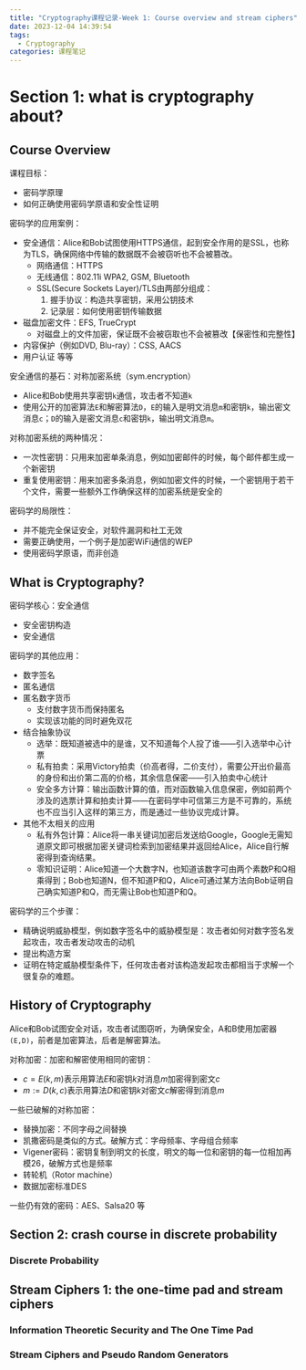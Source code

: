 ```yaml
---
title: "Cryptography课程记录-Week 1: Course overview and stream ciphers"
date: 2023-12-04 14:39:54
tags:
  - Cryptography
categories: 课程笔记
---
```

# Section 1: what is cryptography about?
## Course Overview
课程目标：
- 密码学原理
- 如何正确使用密码学原语和安全性证明

密码学的应用案例：
- 安全通信：Alice和Bob试图使用HTTPS通信，起到安全作用的是SSL，也称为TLS，确保网络中传输的数据既不会被窃听也不会被篡改。
	- 网络通信：HTTPS
	- 无线通信：802.11i WPA2, GSM, Bluetooth
	- SSL(Secure Sockets Layer)/TLS由两部分组成：
		1. 握手协议：构造共享密钥，采用公钥技术
		2. 记录层：如何使用密钥传输数据
- 磁盘加密文件：EFS, TrueCrypt
	- 对磁盘上的文件加密，保证既不会被窃取也不会被篡改【保密性和完整性】
- 内容保护（例如DVD, Blu-ray）：CSS, AACS
- 用户认证 等等

安全通信的基石：对称加密系统（sym.encryption）
- Alice和Bob使用共享密钥`k`通信，攻击者不知道`k`
- 使用公开的加密算法`E`和解密算法`D`，`E`的输入是明文消息`m`和密钥`k`，输出密文消息`c`；`D`的输入是密文消息`c`和密钥`k`，输出明文消息`m`。

对称加密系统的两种情况：
- 一次性密钥：只用来加密单条消息，例如加密邮件的时候，每个邮件都生成一个新密钥
- 重复使用密钥：用来加密多条消息，例如加密文件的时候，一个密钥用于若干个文件，需要一些额外工作确保这样的加密系统是安全的

密码学的局限性：
- 并不能完全保证安全，对软件漏洞和社工无效
- 需要正确使用，一个例子是加密WiFi通信的WEP
- 使用密码学原语，而非创造

## What is Cryptography?
密码学核心：安全通信
- 安全密钥构造
- 安全通信

密码学的其他应用：
- 数字签名
- 匿名通信
- 匿名数字货币
	- 支付数字货币而保持匿名
	- 实现该功能的同时避免双花
- 结合抽象协议
	- 选举：既知道被选中的是谁，又不知道每个人投了谁——引入选举中心计票
	- 私有拍卖：采用Victory拍卖（价高者得，二价支付），需要公开出价最高的身份和出价第二高的价格，其余信息保密——引入拍卖中心统计
	- 安全多方计算：输出函数计算的值，而对函数输入信息保密，例如前两个涉及的选票计算和拍卖计算——在密码学中可信第三方是不可靠的，系统也不应当引入这样的第三方，而是通过一些协议完成计算。
- 其他不太相关的应用
	- 私有外包计算：Alice将一串关键词加密后发送给Google，Google无需知道原文即可根据加密关键词检索到加密结果并返回给Alice，Alice自行解密得到查询结果。
	- 零知识证明：Alice知道一个大数字N，也知道该数字可由两个素数P和Q相乘得到；Bob也知道N，但不知道P和Q，Alice可通过某方法向Bob证明自己确实知道P和Q，而无需让Bob也知道P和Q。

密码学的三个步骤：
- 精确说明威胁模型，例如数字签名中的威胁模型是：攻击者如何对数字签名发起攻击，攻击者发动攻击的动机
- 提出构造方案
- 证明在特定威胁模型条件下，任何攻击者对该构造发起攻击都相当于求解一个很复杂的难题。

## History of Cryptography
Alice和Bob试图安全对话，攻击者试图窃听，为确保安全，A和B使用加密器`(E,D)`，前者是加密算法，后者是解密算法。

对称加密：加密和解密使用相同的密钥：
- $c=E(k,m)$表示用算法$E$和密钥$k$对消息$m$加密得到密文$c$
- $m:=D(k,c)$表示用算法$D$和密钥$k$对密文$c$解密得到消息$m$

一些已破解的对称加密：
- 替换加密：不同字母之间替换	
- 凯撒密码是类似的方式。破解方式：字母频率、字母组合频率
- Vigener密码：密钥复制到明文的长度，明文的每一位和密钥的每一位相加再模26，破解方式也是频率
- 转轮机（Rotor machine）
- 数据加密标准DES

一些仍有效的密码：AES、Salsa20 等






## Section 2: crash course in discrete probability
### Discrete Probability

## Stream Ciphers 1: the one-time pad and stream ciphers
### Information Theoretic Security and The One Time Pad

### Stream Ciphers and Pseudo Random Generators


